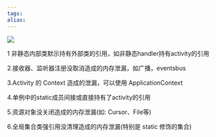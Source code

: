 ```yaml
---
tags: 
alias:
---
```

![](https://gd-hbimg.huaban.com/3b085e7cd9190e3b39a06a1b5aacc513a176e9911846a-4ky4yN)

1 非静态内部类默示持有外部类的引用，如非静态handler持有activity的引用

2.接收器、监听器注册没取消造成的内存泄漏，如广播，eventsbus

3.Activity 的 Context 造成的泄漏，可以使用 ApplicationContext

4.单例中的static成员间接或直接持有了activity的引用

5.资源对象没关闭造成的内存泄漏(如: Cursor、File等)

6.全局集合类强引用没清理造成的内存泄漏(特别是 static 修饰的集合)